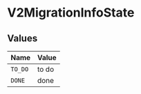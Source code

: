 # V2MigrationInfoState


## Values

| Name    | Value   |
| ------- | ------- |
| `TO_DO` | to do   |
| `DONE`  | done    |